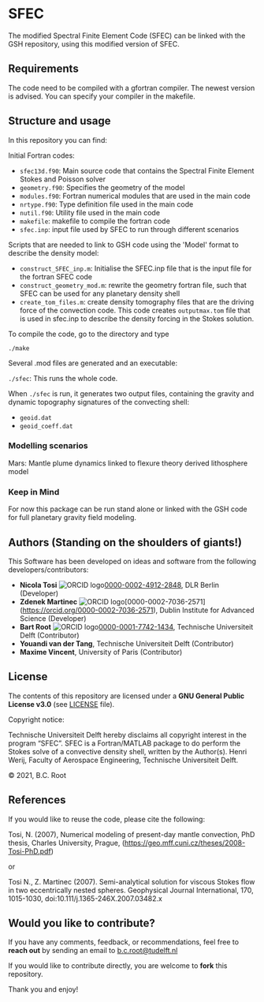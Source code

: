 # SFEC

The modified Spectral Finite Element Code (SFEC) can be linked with the GSH repository, using this modified version of SFEC.

## Requirements

The code need to be compiled with a gfortran compiler. The newest version is advised. You can specify your compiler in the makefile.

## Structure and usage

In this repository you can find:

Initial Fortran codes:
- `sfec13d.f90`: Main source code that contains the Spectral Finite Element Stokes and Poisson solver
- `geometry.f90`: Specifies the geometry of the model
- `modules.f90`: Fortran numerical modules that are used in the main code
- `nrtype.f90`: Type definition file used in the main code
- `nutil.f90`: Utility file used in the main code
- `makefile`: makefile to compile the fortran code
- `sfec.inp`: input file used by SFEC to run through different scenarios

Scripts that are needed to link to GSH code using the 'Model' format to describe the density model:

- `construct_SFEC_inp.m`: Initialise the SFEC.inp file that is the input file for the fortran SFEC code
- `construct_geometry_mod.m`: rewrite the geometry fortran file, such that SFEC can be used for any planetary density shell
- `create_tom_files.m`: create density tomography files that are the driving force of the convection code. This code creates `outputmax.tom` file that is used in sfec.inp to describe the density forcing in the Stokes solution.

To compile the code, go to the directory and type

`./make`

Several .mod files are generated and an executable:

`./sfec`: This runs the whole code.

When `./sfec` is run, it generates two output files, containing the gravity and dynamic topography signatures of the convecting shell:

- `geoid.dat`
- `geoid_coeff.dat`

### Modelling scenarios

Mars: Mantle plume dynamics linked to flexure theory derived lithosphere model 

### Keep in Mind

For now this package can be run stand alone or linked with the GSH code for full planetary gravity field modeling.

## Authors (Standing on the shoulders of giants!)

This Software has been developed on ideas and software from the following developers/contributors:

- **Nicola Tosi** ![ORCID logo](https://info.orcid.org/wp-content/uploads/2019/11/orcid_16x16.png)[0000-0002-4912-2848](https://orcid.org/0000-0002-4912-2848), DLR Berlin (Developer)
- **Zdenek Martinec** ![ORCID logo](https://info.orcid.org/wp-content/uploads/2019/11/orcid_16x16.png)[0000-0002-7036-2571] (https://orcid.org/0000-0002-7036-2571), Dublin Institute for Advanced Science (Developer)
- **Bart Root** ![ORCID logo](https://info.orcid.org/wp-content/uploads/2019/11/orcid_16x16.png)[0000-0001-7742-1434](https://orcid.org/0000-0001-7742-1434), Technische Universiteit Delft (Contributor)
- **Youandi van der Tang**, Technische Universiteit Delft (Contributor)
- **Maxime Vincent**, University of Paris (Contributor)  

## License

The contents of this repository are licensed under a **GNU General Public License v3.0** (see [LICENSE](https://github.com/bartroot/GSH/blob/main/LICENSE.md) file).

Copyright notice:

Technische Universiteit Delft hereby disclaims all copyright interest in the program “SFEC”. SFEC is a Fortran/MATLAB package to do perform the Stokes solve of a convective density shell, written by the Author(s). 
Henri Werij, Faculty of Aerospace Engineering, Technische Universiteit Delft. 

© 2021, B.C. Root

## References

If you would like to reuse the code, please cite the following:

Tosi, N. (2007), Numerical modeling of present-day mantle convection, PhD thesis, Charles University, Prague, (https://geo.mff.cuni.cz/theses/2008-Tosi-PhD.pdf)

or

Tosi N., Z. Martinec (2007). Semi-analytical solution for viscous Stokes flow in two eccentrically nested spheres. Geophysical Journal International, 170, 1015-1030, doi:10.111/j.1365-246X.2007.03482.x

## Would you like to contribute?

If you have any comments, feedback, or recommendations, feel free to **reach out** by sending an email to b.c.root@tudelft.nl

If you would like to contribute directly, you are welcome to **fork** this repository.

Thank you and enjoy!
